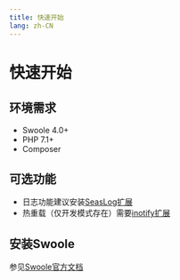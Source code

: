 ```yaml
---
title: 快速开始
lang: zh-CN
---
```


# 快速开始

## 环境需求

* Swoole 4.0+
* PHP 7.1+
* Composer

## 可选功能

* 日志功能建议安装[SeasLog扩展](https://seasx.github.io/SeasLog/)
* 热重载（仅开发模式存在）需要[inotify扩展](https://pecl.php.net/package/inotify)

## 安装Swoole

参见[Swoole官方文档](https://github.com/swoole/swoole-src/blob/master/README.md)
